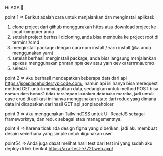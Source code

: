 Hi AXA 👋

point 1 => 
Berikut adalah cara untuk menjalankan dan menginstall aplikasi:
1. clone project dari github menggunakan https atau download project ke local komputer anda
2. setelah project berhasil dicloning, anda bisa membuka ke project root di terminal/cmd
3. menginstall package dengan cara npm install / yarn install (jika anda menggunakan yarn)
4. setelah berhasil menginstall package, anda bisa langsung menjalankan aplikasi menggunakan printah npm dev atau yarn dev di terminal/cmd
5. selesai

point 2 => Aku berhasil mendapatkan beberapa data dari api https://jsonplaceholder.typicode.com/, namun api ini hanya bisa merequest method GET untuk mendapatkan data, sedangkan untuk method POST bisa namun data benar2 tidak tersimpan kedalam database mereka, jadi untuk case crud di aplikasi ini hanya menggunakan state dari redux yang dimana data ini didapatkan dari hasil GET api jsonplaceholder

point 3 => Aku menggunakan TailwindCSS untuk UI, ReactJS sebagai frameworknya, dan redux sebagai state managementnya.

point 4 => Karena tidak ada design figma yang diberikan, jadi aku membuat desain sederhana yang simple untuk digunakan user

point54 => Anda juga dapat melihat hasil test dari test ini yang sudah aku deploy di link berikut https://axa-test-e772f.web.app/

